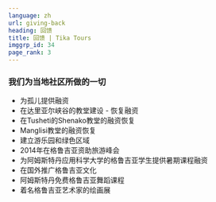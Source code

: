 ```yaml
---
language: zh
url: giving-back
heading: 回馈
title: 回馈 | Tika Tours
imggrp_id: 34
page_rank: 3
---
```

<div class="row content-row"><!-- 1509 (1)-->

</div>

<div class="row content-row"><!-- 1510 (2)-->
<div class="col-xs-12 col-sm-6 col-md-6"><!-- 2010 -->

### 我们为当地社区所做的一切

*   为孤儿提供融资
*   在达里亚尔峡谷的教堂建设 \- 恢复融资
*   在Tusheti的Shenako教堂的融资恢复
*   Manglisi教堂的融资恢复
*   建立游乐园和绿色区域
*   2014年在格鲁吉亚资助旅游峰会
*   为阿姆斯特丹应用科学大学的格鲁吉亚学生提供暑期课程融资
*   在国外推广格鲁吉亚文化
*   阿姆斯特丹免费格鲁吉亚舞蹈课程
*   着名格鲁吉亚艺术家的绘画展

</div>

<div class="col-xs-12 col-sm-6 col-md-6"><!-- 2011 -->



</div>

</div>
